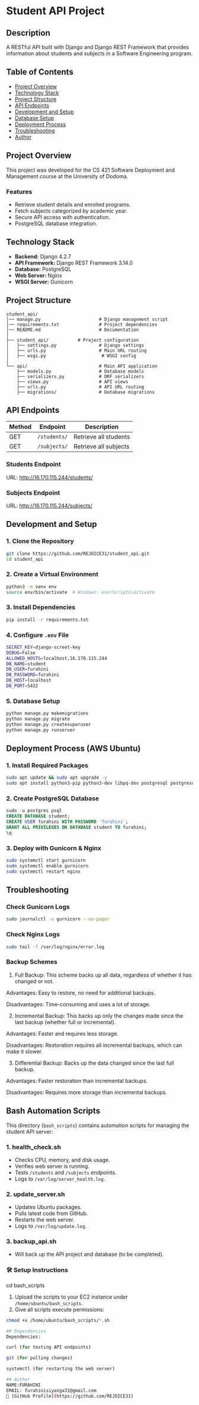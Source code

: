 # Student API Project

## Description
A RESTful API built with Django and Django REST Framework that provides information about students and subjects in a Software Engineering program.

## Table of Contents
- [Project Overview](#project-overview)
- [Technology Stack](#technology-stack)
- [Project Structure](#project-structure)
- [API Endpoints](#api-endpoints)
- [Development and Setup](#development-and-setup)
- [Database Setup](#database-setup)
- [Deployment Process](#deployment-process)
- [Troubleshooting](#troubleshooting)
- [Author](#author)

## Project Overview
This project was developed for the CS 421 Software Deployment and Management course at the University of Dodoma.

### Features
- Retrieve student details and enrolled programs.
- Fetch subjects categorized by academic year.
- Secure API access with authentication.
- PostgreSQL database integration.

## Technology Stack
- **Backend:** Django 4.2.7
- **API Framework:** Django REST Framework 3.14.0
- **Database:** PostgreSQL
- **Web Server:** Nginx
- **WSGI Server:** Gunicorn

## Project Structure
```
student_api/
│── manage.py                      # Django management script
│── requirements.txt               # Project dependencies
│── README.md                      # Documentation
│
├── student_api/           # Project configuration
│   ├── settings.py                # Django settings
│   ├── urls.py                    # Main URL routing
│   ├── wsgi.py                     # WSGI config
│
└── api/                           # Main API application
    ├── models.py                  # Database models
    ├── serializers.py             # DRF serializers
    ├── views.py                   # API views
    ├── urls.py                    # API URL routing
    ├── migrations/                # Database migrations
```

## API Endpoints

| Method | Endpoint | Description |
|--------|---------|------------|
| GET    | `/students/` | Retrieve all students |
| GET    | `/subjects/` | Retrieve all subjects |

### Students Endpoint
URL: http://16.170.115.244/students/

### Subjects Endpoint
URL: http://16.170.115.244/subjects/

## Development and Setup

### 1. Clone the Repository
```bash
git clone https://github.com/REJOICE31/student_api.git
cd student_api
```

### 2. Create a Virtual Environment
```bash
python3 -m venv env
source env/bin/activate  # Windows: env\Scripts\activate
```

### 3. Install Dependencies
```bash
pip install -r requirements.txt
```

### 4. Configure `.env` File
```bash
SECRET_KEY=django-screet-key
DEBUG=False
ALLOWED_HOSTS=localhost,16.170.115.244
DB_NAME=student
DB_USER=furahini
DB_PASSWORD=furahini
DB_HOST=localhost
DB_PORT=5432
```

### 5. Database Setup
```bash
python manage.py makemigrations
python manage.py migrate
python manage.py createsuperuser
python manage.py runserver
```

## Deployment Process (AWS Ubuntu)

### 1. Install Required Packages
```bash
sudo apt update && sudo apt upgrade -y
sudo apt install python3-pip python3-dev libpq-dev postgresql postgresql-contrib nginx git
```

### 2. Create PostgreSQL Database
```sql
sudo -u postgres psql
CREATE DATABASE student;
CREATE USER furahini WITH PASSWORD 'furahini';
GRANT ALL PRIVILEGES ON DATABASE student TO furahini;
\q
```

### 3. Deploy with Gunicorn & Nginx
```bash
sudo systemctl start gurnicorn
sudo systemctl enable gurnicorn
sudo systemctl restart nginx
```

## Troubleshooting

### Check Gunicorn Logs
```bash
sudo journalctl -u gurnicorn --no-pager
```

### Check Nginx Logs
```bash
sudo tail -f /var/log/nginx/error.log
```
 ### Backup Schemes

1. Full Backup: This scheme backs up all data, regardless of whether it has changed or not.

Advantages: Easy to restore, no need for additional backups.

Disadvantages: Time-consuming and uses a lot of storage.

2. Incremental Backup: This backs up only the changes made since the last backup (whether full or incremental).

Advantages: Faster and requires less storage.

Disadvantages: Restoration requires all incremental backups, which can make it slower.

3. Differential Backup: Backs up the data changed since the last full backup.

Advantages: Faster restoration than incremental backups.

Disadvantages: Requires more storage than incremental backups.
## Bash Automation Scripts

This directory (`bash_scripts`) contains automation scripts for managing the student API server:

### 1. health_check.sh
- Checks CPU, memory, and disk usage.
- Verifies web server is running.
- Tests `/students` and `/subjects` endpoints.
- Logs to `/var/log/server_health.log`.

### 2. update_server.sh
- Updates Ubuntu packages.
- Pulls latest code from GitHub.
- Restarts the web server.
- Logs to `/var/log/update.log`.

### 3. backup_api.sh
- Will back up the API project and database (to be completed).

### 🛠 Setup Instructions
cd bash_scripts
1. Upload the scripts to your EC2 instance under `/home/ubuntu/bash_scripts`.
2. Give all scripts execute permissions:

```bash
chmod +x /home/ubuntu/bash_scripts/*.sh

## Dependencies
Dependencies:

curl (for testing API endpoints)

git (for pulling changes)

systemctl (for restarting the web server)

## Author
NAME:FURAHINI
EMAIL: furahinisiyanga31@gmail.com  
🔗 [GitHub Profile](https://github.com/REJOICE31)

